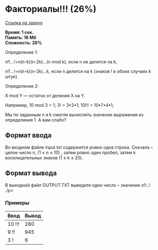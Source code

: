 <h1 class="title">Факториалы!!! (26%)</h1>
<p><a href="https://acmp.ru/index.asp?main=task&id_task=51" target="_blank">Ссылка на задачу</a></p>
<p><b>Время: 1 сек.<br>Память: 16 Мб<br>Сложность: 26%</b></p>
<p>Определение 1:</p>
<p>n!!...!=n(n-k)(n-2k)...(n mod k), если n не делится на k,</p>
<p>n!!...!=n(n-k)(n-2k)...k, если n делится на k (знаков ! в обоих случаях k штук).</p>
<p>Определение 2:</p>
<p>X mod Y — остаток от деления X на Y.</p>
<p>Например, 10 mod 3 = 1; 3! = 3•2•1; 10!!! = 10•7•4•1;</p>
<p>Мы по заданным n и k смогли вычислить значение выражения из определения 1. А вам слабо?</p>
<h2>Формат ввода</h2>
<p>Во входном файле input.txt содержится ровно одна строка. Сначала – целое число n, (1 ≤ n ≤ 10) , затем ровно один пробел, затем k восклицательных знаков (1 ≤ k ≤ 20).</p>
<h2>Формат вывода</h2>
<p>В выходной файл OUTPUT.TXT выведите одно число – значение n!!..! ./p>
<h3>Примеры</h3>
<table class="sample-tests">
  <thead>
     <tr>
        <th>Ввод</th>
        <th>Вывод</th>
     </tr>
  </thead>
  <tbody>
     <tr>
        <td>10 !!!</td>
        <td>280</td>
     </tr>
     <tr>
         <td>9 !!</td>
         <td>945</td>
     </tr>
     <tr>
          <td>3 !</td>
          <td>6</td>
     </tr>
  </tbody>
</table>